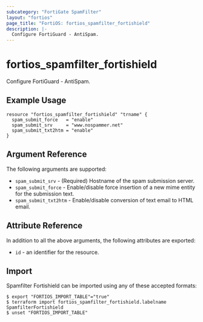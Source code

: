 ```yaml
---
subcategory: "FortiGate SpamFilter"
layout: "fortios"
page_title: "FortiOS: fortios_spamfilter_fortishield"
description: |-
  Configure FortiGuard - AntiSpam.
---
```


# fortios_spamfilter_fortishield
Configure FortiGuard - AntiSpam.

## Example Usage

```hcl
resource "fortios_spamfilter_fortishield" "trname" {
  spam_submit_force   = "enable"
  spam_submit_srv     = "www.nospammer.net"
  spam_submit_txt2htm = "enable"
}
```

## Argument Reference

The following arguments are supported:

* `spam_submit_srv` - (Required) Hostname of the spam submission server.
* `spam_submit_force` - Enable/disable force insertion of a new mime entity for the submission text.
* `spam_submit_txt2htm` - Enable/disable conversion of text email to HTML email.


## Attribute Reference

In addition to all the above arguments, the following attributes are exported:
* `id` - an identifier for the resource.

## Import

Spamfilter Fortishield can be imported using any of these accepted formats:
```
$ export "FORTIOS_IMPORT_TABLE"="true"
$ terraform import fortios_spamfilter_fortishield.labelname SpamfilterFortishield
$ unset "FORTIOS_IMPORT_TABLE"
```
